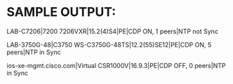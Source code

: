 # SAMPLE OUTPUT:

LAB-C7206|7200 7206VXR|15.2(4)S4|PE|CDP ON, 1 peers|NTP not Sync

LAB-3750G-48|C3750 WS-C3750G-48TS|12.2(55)SE12|PE|CDP ON, 5 peers|NTP in Sync

ios-xe-mgmt.cisco.com|Virtual CSR1000V|16.9.3|PE|CDP OFF, 0 peers|NTP in Sync
